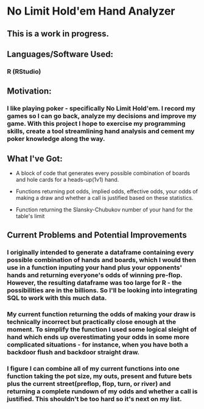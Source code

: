 # No Limit Hold'em Hand Analyzer

## This is a work in progress.

## Languages/Software Used:

### R (RStudio)

## Motivation:

### I like playing poker - specifically No Limit Hold'em. I record my games so I can go back, analyze my decisions and improve my game. With this project I hope to exercise my programming skills, create a tool streamlining hand analysis and cement my poker knowledge along the way.

## What I've Got:

- A block of code that generates every possible combination of boards and hole cards for a heads-up(1v1) hand.

- Functions returning pot odds, implied odds, effective odds, your odds of making a draw and whether a call is justified based on these statistics.

- Function returning the Slansky-Chubukov number of your hand for the table's limit

## Current Problems and Potential Improvements

### I originally intended to generate a dataframe containing every possible combination of hands and boards, which I would then use in a function inputing your hand plus your opponents' hands and returning everyone's odds of winning pre-flop. However, the resulting dataframe was too large for R - the possibilities are in the billions. So I'll be looking into integrating SQL to work with this much data.

### My current function returning the odds of making your draw is technically incorrect but practically close enough at the moment. To simplify the function I used some logical sleight of hand which ends up overestimating your odds in some more complicated situations - for instance, when you have both a backdoor flush and backdoor straight draw.

### I figure I can combine all of my current functions into one function taking the pot size, my outs, present and future bets plus the current street(preflop, flop, turn, or river) and returning a complete rundown of my odds and whether a call is justified. This shouldn't be too hard so it's next on my list.
